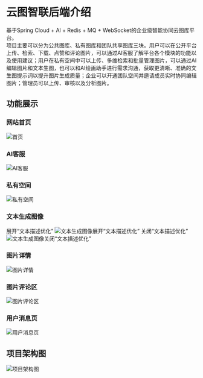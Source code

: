 # 云图智联后端介绍
基于Spring Cloud + Al + Redis + MQ + WebSocket的企业级智能协同云图库平台。
<br>
项目主要可以分为公共图库、私有图库和团队共享图库三块。用户可以在公开平台上传、检索、下载、点赞和评论图片，可以通过AI客服了解平台各个模块的功能以及使用建议；用户在私有空间中可以上传、多维检索和批量管理图片，可以通过AI编辑图片和文本生图，也可以和AI绘画助手进行需求沟通，获取更清晰、准确的文生图提示词以提升图片生成质量；企业可以开通团队空间并邀请成员实时协同编辑图片；管理员可以上传、审核以及分析图片。
## 功能展示
### 网站首页
<img src="img/1.png" alt="首页">

### AI客服
<img src="img/2.png" alt="AI客服">

### 私有空间
<img src="img/4.png" alt="私有空间">

### 文本生成图像
展开“文本描述优化”
<img src="img/3.png" alt="文本生成图像展开“文本描述优化”">
关闭“文本描述优化”
<img src="img/5.png" alt="文本生成图像关闭“文本描述优化”">

### 图片详情
<img src="img/7.png" alt="图片详情">

### 图片评论区
<img src="img/8.png" alt="图片评论区">

### 用户消息页
<img src="img/9.png" alt="用户消息页">

## 项目架构图
<img src="img/backend-framework.png" alt="项目架构图">



